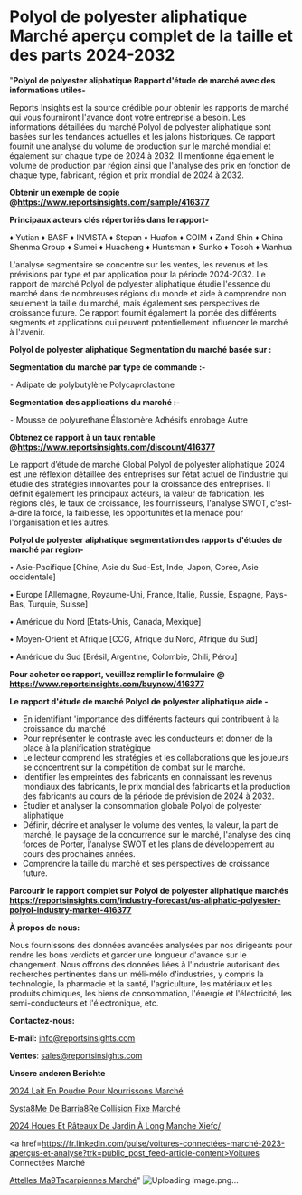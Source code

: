 # Polyol de polyester aliphatique Marché aperçu complet de la taille et des parts 2024-2032

  "<strong>Polyol de polyester aliphatique Rapport d'étude de marché avec des informations utiles-</strong>

Reports Insights est la source crédible pour obtenir les rapports de marché qui vous fourniront l'avance dont votre entreprise a besoin. Les informations détaillées du marché Polyol de polyester aliphatique sont basées sur les tendances actuelles et les jalons historiques. Ce rapport fournit une analyse du volume de production sur le marché mondial et également sur chaque type de 2024 à 2032. Il mentionne également le volume de production par région ainsi que l'analyse des prix en fonction de chaque type, fabricant, région et prix mondial de 2024 à 2032.

<strong><b>Obtenir un exemple de copie @</b></strong><a href=https://www.reportsinsights.com/sample/416377><strong><b>https://www.reportsinsights.com/sample/416377</b></strong></a>

<b>Principaux acteurs clés répertoriés dans le rapport-</b>

<b> </b>♦ Yutian
♦ BASF
♦ INVISTA
♦ Stepan
♦ Huafon
♦ COIM
♦ Zand Shin
♦ China Shenma Group
♦ Sumei
♦ Huacheng
♦ Huntsman
♦ Sunko
♦ Tosoh
♦ Wanhua

L'analyse segmentaire se concentre sur les ventes, les revenus et les prévisions par type et par application pour la période 2024-2032. Le rapport de marché Polyol de polyester aliphatique étudie l'essence du marché dans de nombreuses régions du monde et aide à comprendre non seulement la taille du marché, mais également ses perspectives de croissance future. Ce rapport fournit également la portée des différents segments et applications qui peuvent potentiellement influencer le marché à l'avenir.

<strong>Polyol de polyester aliphatique Segmentation du marché basée sur :</strong>

<strong>Segmentation du marché par type de commande :-</strong>

⁃ Adipate de polybutylène
Polycaprolactone

<strong>Segmentation des applications du marché :-</strong>

⁃ Mousse de polyurethane
Élastomère
Adhésifs
enrobage
Autre

<strong><b>Obtenez ce rapport à un taux rentable @</b></strong><a href=https://www.reportsinsights.com/discount/416377><strong><b>https://www.reportsinsights.com/discount/416377</b></strong></a>

Le rapport d’étude de marché Global Polyol de polyester aliphatique 2024 est une réflexion détaillée des entreprises sur l’état actuel de l’industrie qui étudie des stratégies innovantes pour la croissance des entreprises. Il définit également les principaux acteurs, la valeur de fabrication, les régions clés, le taux de croissance, les fournisseurs, l'analyse SWOT, c'est-à-dire la force, la faiblesse, les opportunités et la menace pour l'organisation et les autres.

<strong>Polyol de polyester aliphatique segmentation des rapports d'études de marché par région-</strong>

• Asie-Pacifique [Chine, Asie du Sud-Est, Inde, Japon, Corée, Asie occidentale]

• Europe [Allemagne, Royaume-Uni, France, Italie, Russie, Espagne, Pays-Bas, Turquie, Suisse]

• Amérique du Nord [États-Unis, Canada, Mexique]

• Moyen-Orient et Afrique [CCG, Afrique du Nord, Afrique du Sud]

• Amérique du Sud [Brésil, Argentine, Colombie, Chili, Pérou]

<strong>Pour acheter ce rapport, veuillez remplir le formulaire @   <a href=https://www.reportsinsights.com/buynow/416377>https://www.reportsinsights.com/buynow/416377</a></strong>

<strong>Le rapport d'étude de marché Polyol de polyester aliphatique aide -</strong>
<ul>
  <li>En identifiant 'importance des différents facteurs qui contribuent à la croissance du marché</li>
  <li>Pour représenter le contraste avec les conducteurs et donner de la place à la planification stratégique</li>
  <li>Le lecteur comprend les stratégies et les collaborations que les joueurs se concentrent sur la compétition de combat sur le marché.</li>
  <li>Identifier les empreintes des fabricants en connaissant les revenus mondiaux des fabricants, le prix mondial des fabricants et la production des fabricants au cours de la période de prévision de 2024 à 2032.</li>
  <li>Étudier et analyser la consommation globale Polyol de polyester aliphatique</li>
  <li>Définir, décrire et analyser le volume des ventes, la valeur, la part de marché, le paysage de la concurrence sur le marché, l'analyse des cinq forces de Porter, l'analyse SWOT et les plans de développement au cours des prochaines années.</li>
  <li>Comprendre la taille du marché et ses perspectives de croissance future.</li>
</ul>

<strong>Parcourir le rapport complet sur Polyol de polyester aliphatique marchés <a href=https://reportsinsights.com/industry-forecast/us-aliphatic-polyester-polyol-industry-market-416377>https://reportsinsights.com/industry-forecast/us-aliphatic-polyester-polyol-industry-market-416377</a></strong>

<strong>À propos de nous:</strong>

Nous fournissons des données avancées analysées par nos dirigeants pour rendre les bons verdicts et garder une longueur d'avance sur le changement. Nous offrons des données liées à l'industrie autorisant des recherches pertinentes dans un méli-mélo d'industries, y compris la technologie, la pharmacie et la santé, l'agriculture, les matériaux et les produits chimiques, les biens de consommation, l'énergie et l'électricité, les semi-conducteurs et l'électronique, etc.

<strong>Contactez-nous:</strong>

<strong>E-mail:</strong> <a href=mailto:info@reportsinsights.com>info@reportsinsights.com</a>

<strong>Ventes</strong>: <a href=mailto:sales@reportsinsights.com>sales@reportsinsights.com</a>

<strong>Unsere anderen Berichte</strong>

<a href=https://www.linkedin.com/pulse/2024-lait-en-poudre-pour-nourrissons-march%C3%A9-rxh8c/>2024 Lait En Poudre Pour Nourrissons Marché</a>

<a href=https://www.linkedin.com/pulse/syst%C3%A8me-de-barri%C3%A8re-collision-fixe-march%C3%A9-la-xzrmc/>Systa8Me De Barria8Re Collision Fixe Marché</a>

<a href=https://www.linkedin.com/pulse/2024-houes-et-râteaux-de-jardin-à-long-manche-xiefc/>2024 Houes Et Râteaux De Jardin À Long Manche Xiefc/</a>

<a href=https://fr.linkedin.com/pulse/voitures-connectées-marché-2023-aperçus-et-analyse?trk=public_post_feed-article-content>Voitures Connectées Marché</a>

<a href=https://www.linkedin.com/pulse/attelles-m%C3%A9tacarpiennes-march%C3%A9-analyse-des-parts-bgicf/>Attelles Ma9Tacarpiennes Marché</a>"
![Uploading image.png…]()
